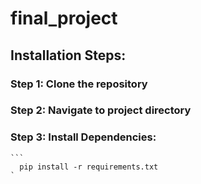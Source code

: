 # final_project

## Installation Steps:

### Step 1: Clone the repository

### Step 2: Navigate to project directory

### Step 3: Install Dependencies:
    ```
      pip install -r requirements.txt
    `
